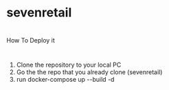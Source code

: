 # sevenretail

# ##################################
How To Deploy it
# ##################################

1. Clone the repository to your local PC
2. Go the the repo that you already clone (sevenretail)
3. run docker-compose up --build -d